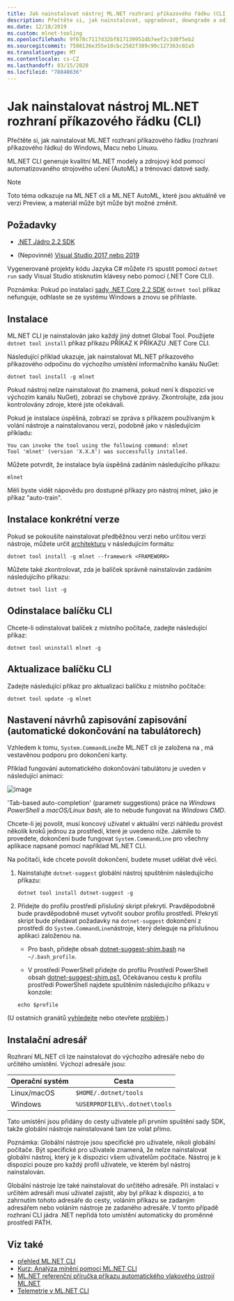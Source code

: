 ```yaml
---
title: Jak nainstalovat nástroj ML.NET rozhraní příkazového řádku (CLI)
description: Přečtěte si, jak nainstalovat, upgradovat, downgrade a odinstalovat nástroj cli rozhraní příkazového řádku (ML.NET.Learn, jak nainstalovat, upgradovat, downgrade a odinstalovat nástroj ML.NET rozhraní příkazového řádku (CLI).
ms.date: 12/18/2019
ms.custom: mlnet-tooling
ms.openlocfilehash: 9f678c7117d32bf817139951db7eef2c3d0f5eb2
ms.sourcegitcommit: 7588136e355e10cbc2582f389c90c127363c02a5
ms.translationtype: MT
ms.contentlocale: cs-CZ
ms.lasthandoff: 03/15/2020
ms.locfileid: "78848636"
---
```

# <a name="how-to-install-the-mlnet-command-line-interface-cli-tool"></a>Jak nainstalovat nástroj ML.NET rozhraní příkazového řádku (CLI)

Přečtěte si, jak nainstalovat ML.NET rozhraní příkazového řádku (rozhraní příkazového řádku) do Windows, Macu nebo Linuxu.

ML.NET CLI generuje kvalitní ML.NET modely a zdrojový kód pomocí automatizovaného strojového učení (AutoML) a trénovací datové sady.

> [!NOTE]
> Toto téma odkazuje na ML.NET cli a ML.NET AutoML, které jsou aktuálně ve verzi Preview, a materiál může být může být možné změnit.

## <a name="pre-requisites"></a>Požadavky

- [.NET Jádro 2.2 SDK](https://dotnet.microsoft.com/download/dotnet-core/2.2)

- (Nepovinné) [Visual Studio 2017 nebo 2019](https://visualstudio.microsoft.com/vs/)

Vygenerované projekty kódu Jazyka C# můžete `F5` spustit pomocí `dotnet run` sady Visual Studio stisknutím klávesy nebo pomocí (.NET Core CLI).

Poznámka: Pokud po instalaci [sady .NET Core 2.2 SDK](https://dotnet.microsoft.com/download/dotnet-core/2.2) `dotnet tool` příkaz nefunguje, odhlaste se ze systému Windows a znovu se přihlaste.

## <a name="install"></a>Instalace

ML.NET CLI je nainstalován jako každý jiný dotnet Global Tool. Použijete `dotnet tool install` příkaz příkazu PŘÍKAZ K PŘÍKAZU .NET Core CLI.

Následující příklad ukazuje, jak nainstalovat ML.NET příkazového příkazového odpočinu do výchozího umístění informačního kanálu NuGet:

```dotnetcli
dotnet tool install -g mlnet
```

Pokud nástroj nelze nainstalovat (to znamená, pokud není k dispozici ve výchozím kanálu NuGet), zobrazí se chybové zprávy. Zkontrolujte, zda jsou kontrolovány zdroje, které jste očekávali.

Pokud je instalace úspěšná, zobrazí se zpráva s příkazem používaným k volání nástroje a nainstalovanou verzí, podobně jako v následujícím příkladu:

```console
You can invoke the tool using the following command: mlnet
Tool 'mlnet' (version 'X.X.X') was successfully installed.
```

Můžete potvrdit, že instalace byla úspěšná zadáním následujícího příkazu:

```console
mlnet
```

Měli byste vidět nápovědu pro dostupné příkazy pro nástroj mlnet, jako je příkaz "auto-train".

## <a name="install-a-specific-release-version"></a>Instalace konkrétní verze

Pokud se pokoušíte nainstalovat předběžnou verzi nebo určitou verzi nástroje, můžete určit [architekturu](../../standard/frameworks.md) v následujícím formátu:

```dotnetcli
dotnet tool install -g mlnet --framework <FRAMEWORK>
```

Můžete také zkontrolovat, zda je balíček správně nainstalován zadáním následujícího příkazu:

```dotnetcli
dotnet tool list -g
```

## <a name="uninstall-the-cli-package"></a>Odinstalace balíčku CLI

Chcete-li odinstalovat balíček z místního počítače, zadejte následující příkaz:

```dotnetcli
dotnet tool uninstall mlnet -g
```

## <a name="update-the-cli-package"></a>Aktualizace balíčku CLI

Zadejte následující příkaz pro aktualizaci balíčku z místního počítače:

```dotnetcli
dotnet tool update -g mlnet
```

## <a name="set-up-cli-suggestions-tab-based-auto-completion"></a>Nastavení návrhů zapisování zapisování (automatické dokončování na tabulátorech)

Vzhledem k tomu, `System.CommandLine`že ML.NET cli je založena na , má vestavěnou podporu pro dokončení karty.

Příklad fungování automatického dokončování tabulátoru je uveden v následující animaci:

![image](./media/cli-tab-completion.gif)

'Tab-based auto-completion' (parametr suggestions) práce na *Windows PowerShell* a *macOS/Linux bash,* ale to nebude fungovat na *Windows CMD*.

Chcete-li jej povolit, musí koncový uživatel v aktuální verzi náhledu provést několik kroků jednou za prostředí, které je uvedeno níže. Jakmile to provedete, dokončení bude fungovat `System.CommandLine` pro všechny aplikace napsané pomocí například ML.NET CLI.

Na počítači, kde chcete povolit dokončení, budete muset udělat dvě věci.

1. Nainstalujte `dotnet-suggest` globální nástroj spuštěním následujícího příkazu:

    ```dotnetcli
    dotnet tool install dotnet-suggest -g
    ```

2. Přidejte do profilu prostředí příslušný skript překrytí. Pravděpodobně bude pravděpodobně muset vytvořit soubor profilu prostředí. Překrytí skript bude předávat požadavky na `dotnet-suggest` dokončení z prostředí do `System.CommandLine`nástroje, který deleguje na příslušnou aplikaci založenou na.

    - Pro bash, přidejte obsah [dotnet-suggest-shim.bash](https://github.com/dotnet/System.CommandLine/blob/master/src/System.CommandLine.Suggest/dotnet-suggest-shim.bash) na `~/.bash_profile`.

    - V prostředí PowerShell přidejte do profilu Prostředí PowerShell obsah [dotnet-suggest-shim.ps1.](https://github.com/dotnet/System.CommandLine/blob/master/src/System.CommandLine.Suggest/dotnet-suggest-shim.ps1) Očekávanou cestu k profilu prostředí PowerShell najdete spuštěním následujícího příkazu v konzole:

    ```console
    echo $profile
    ```

(U ostatních granátů [vyhledejte](https://github.com/dotnet/System.CommandLine/issues?q=is%3Aissue+is%3Aopen+label%3A%22shell+suggestion%22) nebo otevřete [problém](https://github.com/dotnet/System.CommandLine/issues).)

## <a name="installation-directory"></a>Instalační adresář

Rozhraní ML.NET cli lze nainstalovat do výchozího adresáře nebo do určitého umístění. Výchozí adresáře jsou:

| Operační systém          | Cesta                          |
|-------------|-------------------------------|
| Linux/macOS | `$HOME/.dotnet/tools`         |
| Windows     | `%USERPROFILE%\.dotnet\tools` |

Tato umístění jsou přidány do cesty uživatele při prvním spuštění sady SDK, takže globální nástroje nainstalované tam lze volat přímo.

Poznámka: Globální nástroje jsou specifické pro uživatele, nikoli globální počítače. Být specifické pro uživatele znamená, že nelze nainstalovat globální nástroj, který je k dispozici všem uživatelům počítače. Nástroj je k dispozici pouze pro každý profil uživatele, ve kterém byl nástroj nainstalován.

Globální nástroje lze také nainstalovat do určitého adresáře. Při instalaci v určitém adresáři musí uživatel zajistit, aby byl příkaz k dispozici, a to zahrnutím tohoto adresáře do cesty, voláním příkazu se zadaným adresářem nebo voláním nástroje ze zadaného adresáře.
V tomto případě rozhraní CLI jádra .NET nepřidá toto umístění automaticky do proměnné prostředí PATH.

## <a name="see-also"></a>Viz také

- [přehled ML.NET CLI](../automate-training-with-cli.md)
- [Kurz: Analýza mínění pomocí ML.NET CLI](../tutorials/sentiment-analysis-cli.md)
- [ML.NET referenční příručka příkazu automatického vlakového ústrojí ML.NET](../reference/ml-net-cli-reference.md)
- [Telemetrie v ML.NET CLI](../resources/ml-net-cli-telemetry.md)
